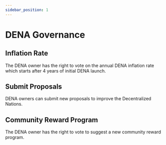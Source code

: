 ```yaml
---
sidebar_position: 1
---
```


# DENA Governance

## Inflation Rate

The DENA owner has the right to vote on the annual DENA inflation rate which starts after 4 years of initial DENA launch.

## Submit Proposals

DENA owners can submit new proposals to improve the Decentralized Nations.

## Community Reward Program

The DENA owner has the right to vote to suggest a new community reward program.